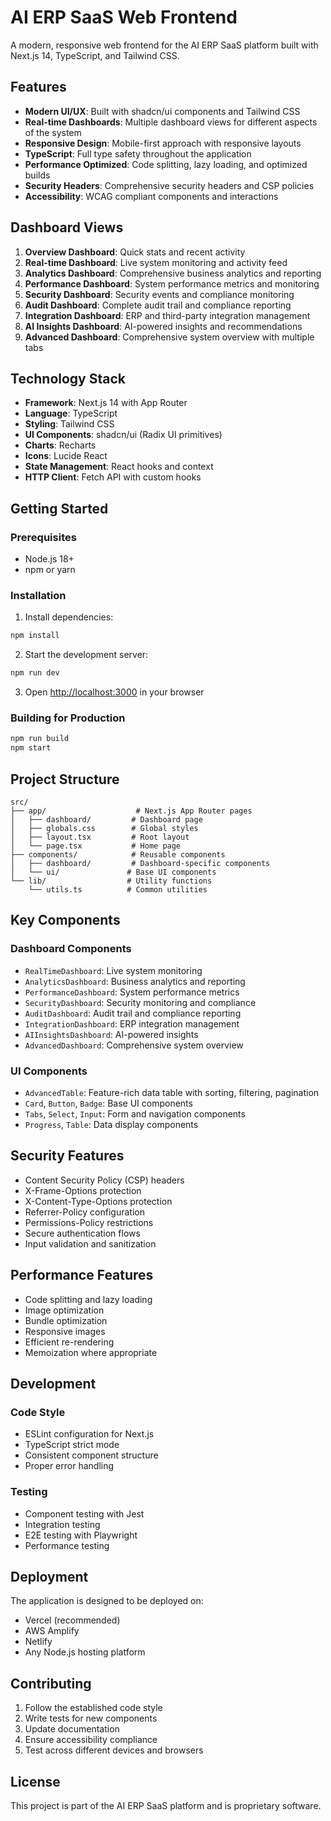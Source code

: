 # AI ERP SaaS Web Frontend

A modern, responsive web frontend for the AI ERP SaaS platform built with Next.js 14, TypeScript, and Tailwind CSS.

## Features

- **Modern UI/UX**: Built with shadcn/ui components and Tailwind CSS
- **Real-time Dashboards**: Multiple dashboard views for different aspects of the system
- **Responsive Design**: Mobile-first approach with responsive layouts
- **TypeScript**: Full type safety throughout the application
- **Performance Optimized**: Code splitting, lazy loading, and optimized builds
- **Security Headers**: Comprehensive security headers and CSP policies
- **Accessibility**: WCAG compliant components and interactions

## Dashboard Views

1. **Overview Dashboard**: Quick stats and recent activity
2. **Real-time Dashboard**: Live system monitoring and activity feed
3. **Analytics Dashboard**: Comprehensive business analytics and reporting
4. **Performance Dashboard**: System performance metrics and monitoring
5. **Security Dashboard**: Security events and compliance monitoring
6. **Audit Dashboard**: Complete audit trail and compliance reporting
7. **Integration Dashboard**: ERP and third-party integration management
8. **AI Insights Dashboard**: AI-powered insights and recommendations
9. **Advanced Dashboard**: Comprehensive system overview with multiple tabs

## Technology Stack

- **Framework**: Next.js 14 with App Router
- **Language**: TypeScript
- **Styling**: Tailwind CSS
- **UI Components**: shadcn/ui (Radix UI primitives)
- **Charts**: Recharts
- **Icons**: Lucide React
- **State Management**: React hooks and context
- **HTTP Client**: Fetch API with custom hooks

## Getting Started

### Prerequisites

- Node.js 18+ 
- npm or yarn

### Installation

1. Install dependencies:
```bash
npm install
```

2. Start the development server:
```bash
npm run dev
```

3. Open [http://localhost:3000](http://localhost:3000) in your browser

### Building for Production

```bash
npm run build
npm start
```

## Project Structure

```
src/
├── app/                    # Next.js App Router pages
│   ├── dashboard/         # Dashboard page
│   ├── globals.css        # Global styles
│   ├── layout.tsx         # Root layout
│   └── page.tsx           # Home page
├── components/            # Reusable components
│   ├── dashboard/         # Dashboard-specific components
│   └── ui/               # Base UI components
└── lib/                  # Utility functions
    └── utils.ts          # Common utilities
```

## Key Components

### Dashboard Components
- `RealTimeDashboard`: Live system monitoring
- `AnalyticsDashboard`: Business analytics and reporting
- `PerformanceDashboard`: System performance metrics
- `SecurityDashboard`: Security monitoring and compliance
- `AuditDashboard`: Audit trail and compliance reporting
- `IntegrationDashboard`: ERP integration management
- `AIInsightsDashboard`: AI-powered insights
- `AdvancedDashboard`: Comprehensive system overview

### UI Components
- `AdvancedTable`: Feature-rich data table with sorting, filtering, pagination
- `Card`, `Button`, `Badge`: Base UI components
- `Tabs`, `Select`, `Input`: Form and navigation components
- `Progress`, `Table`: Data display components

## Security Features

- Content Security Policy (CSP) headers
- X-Frame-Options protection
- X-Content-Type-Options protection
- Referrer-Policy configuration
- Permissions-Policy restrictions
- Secure authentication flows
- Input validation and sanitization

## Performance Features

- Code splitting and lazy loading
- Image optimization
- Bundle optimization
- Responsive images
- Efficient re-rendering
- Memoization where appropriate

## Development

### Code Style
- ESLint configuration for Next.js
- TypeScript strict mode
- Consistent component structure
- Proper error handling

### Testing
- Component testing with Jest
- Integration testing
- E2E testing with Playwright
- Performance testing

## Deployment

The application is designed to be deployed on:
- Vercel (recommended)
- AWS Amplify
- Netlify
- Any Node.js hosting platform

## Contributing

1. Follow the established code style
2. Write tests for new components
3. Update documentation
4. Ensure accessibility compliance
5. Test across different devices and browsers

## License

This project is part of the AI ERP SaaS platform and is proprietary software.